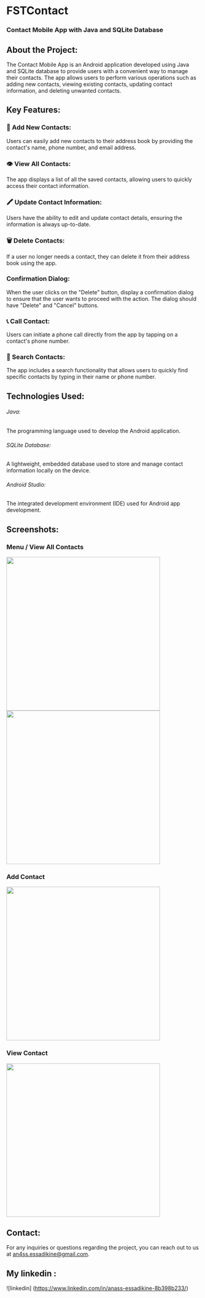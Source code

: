 # FSTContact
### Contact Mobile App with Java and SQLite Database


## About the Project:
The Contact Mobile App is an Android application developed using Java and SQLite database to provide users with a convenient way to manage their contacts. The app allows users to perform various operations such as adding new contacts, viewing existing contacts, updating contact information, and deleting unwanted contacts.

## Key Features:

### 👤 Add New Contacts: 
Users can easily add new contacts to their address book by providing the contact's name, phone number, and email address.

### 👁 View All Contacts: 
The app displays a list of all the saved contacts, allowing users to quickly access their contact information.

### 🖍 Update Contact Information: 
Users have the ability to edit and update contact details, ensuring the information is always up-to-date.

### 🗑 Delete Contacts: 
If a user no longer needs a contact, they can delete it from their address book using the app.
   ### Confirmation Dialog: 
When the user clicks on the "Delete" button, display a confirmation dialog to ensure that the user wants to proceed with the action. The dialog should have "Delete" and "Cancel" buttons.

### 📞 Call Contact: 
Users can initiate a phone call directly from the app by tapping on a contact's phone number.

### 🔎 Search Contacts: 
The app includes a search functionality that allows users to quickly find specific contacts by typing in their name or phone number.

## Technologies Used:

<h6>Java:</h6> The programming language used to develop the Android application.

<h6>SQLite Database:</h6> A lightweight, embedded database used to store and manage contact information locally on the device.

<h6>Android Studio:</h6> The integrated development environment (IDE) used for Android app development.

## Screenshots:

<div><h3>Menu / View All Contacts</h3></div>
<div>
<img src="https://github.com/ESSADIKINE/FSTContact/blob/main/main/Menu.jpg" width="400px">
<img src="https://github.com/ESSADIKINE/FSTContact/blob/main/main/View%20All.jpg" width="400px">
</div>

<div><h3>Add Contact</h3></div>
<div>  
<img src="https://github.com/ESSADIKINE/FSTContact/blob/main/main/Add%20Contact.jpg" width="400px">
</div>  

<div><h3>View Contact</h3></div>
<div> 
<img src="https://github.com/ESSADIKINE/FSTContact/blob/main/main/View%20Contact.jpg" width="400px">
</div>

## Contact:

For any inquiries or questions regarding the project, you can reach out to us at 
an4ss.essadikine@gmail.com.
## My linkedin : 
![linkedin] (https://www.linkedin.com/in/anass-essadikine-8b398b233/)

